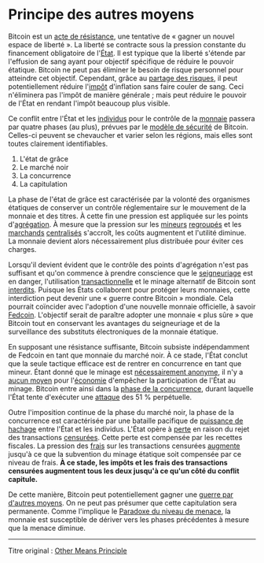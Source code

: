 Principe des autres moyens
==========================

Bitcoin est un [acte de résistance](ch004-axiom-of-resistance.md), une tentative de « gagner un nouvel espace de liberté ». La liberté se contracte sous la pression constante du financement obligatoire de l'[État](ch101-glossary.md#état). Il est typique que la liberté s'étende par l'effusion de sang ayant pour objectif spécifique de réduire le pouvoir étatique. Bitcoin ne peut pas éliminer le besoin de risque personnel pour atteindre cet objectif. Cependant, grâce au [partage des risques](ch016-risk-sharing-principle.md), il peut potentiellement réduire l'[impôt](https://fr.wikipedia.org/wiki/Seigneuriage) d'inflation sans faire couler de sang. Ceci n'éliminera pas l'impôt de manière générale ; mais peut réduire le pouvoir de l'État en rendant l'impôt beaucoup plus visible.

Ce conflit entre l'État et les [individus](ch101-glossary.md#personne) pour le contrôle de la [monnaie](ch005-money-taxonomy.md) passera par quatre phases (au plus), prévues par le [modèle de sécurité](ch035-qualitative-security-model.md) de Bitcoin. Celles-ci peuvent se chevaucher et varier selon les régions, mais elles sont toutes clairement identifiables.

1. L'état de grâce
2. Le marché noir
3. La concurrence
4. La capitulation

La phase de l'état de grâce est caractérisée par la volonté des organismes étatiques de conserver un contrôle réglementaire sur le mouvement de la monnaie et des titres. À cette fin une pression est appliquée sur les points d'[agrégation](ch101-glossary.md#agrégation). À mesure que la pression sur les [mineurs](ch101-glossary.md#mineur) [regroupés](ch101-glossary.md#regroupement) et les [marchands](ch101-glossary.md#marchand) [centralisés](ch101-glossary.md#centralisation) s'accroît, les coûts augmentent et l'utilité diminue. La monnaie devient alors nécessairement plus distribuée pour éviter ces charges.

Lorsqu'il devient évident que le contrôle des points d'agrégation n'est pas suffisant et qu'on commence à prendre conscience que le [seigneuriage](https://fr.wikipedia.org/wiki/Seigneuriage) est en danger, l'utilisation [transactionnelle](ch101-glossary.md#transaction) et le minage alternatif de Bitcoin sont [interdits](ch088-hearn-error.md). Puisque les États collaborent pour protéger leurs monnaies, cette interdiction peut devenir une « guerre contre Bitcoin » mondiale. Cela pourrait coïncider avec l'adoption d'une nouvelle monnaie officielle, à savoir [Fedcoin](ch087-fedcoin-objectives.md). L'objectif serait de paraître adopter une monnaie « plus sûre » que Bitcoin tout en conservant les avantages du seigneuriage et de la surveillance des substituts électroniques de la monnaie étatique.

En supposant une résistance suffisante, Bitcoin subsiste indépendamment de Fedcoin en tant que monnaie du marché noir. À ce stade, l'État conclut que la seule tactique efficace est de rentrer en concurrence en tant que mineur. Étant donné que le minage est [nécessairement anonyme](ch023-public-data-principle.md), il n'y a [aucun moyen](ch073-proof-of-work-fallacy.md) pour l'[économie](ch101-glossary.md#économie) d'empêcher la participation de l'État au minage. Bitcoin entre ainsi dans la [phase de la concurrence](ch014-other-means-principle.md), durant laquelle l'État tente d'exécuter une [attaque](ch101-glossary.md#attaque) des 51 % perpétuelle.

Outre l'imposition continue de la phase du marché noir, la phase de la concurrence est caractérisée par une bataille pacifique de [puissance de hachage](ch101-glossary.md#puissance-de-hachage) entre l'État et les individus. L'État opère à [perte](ch101-glossary.md#perte) en raison du rejet des transactions [censurées](ch101-glossary.md#censure). Cette perte est compensée par les recettes fiscales. La pression des [frais](ch101-glossary.md#frais) sur les transactions censurées [augmente](ch028-censorship-resistance-property.md) jusqu'à ce que la subvention du minage étatique soit compensée par ce niveau de frais. **À ce stade, les impôts et les frais des transactions censurées augmentent tous les deux jusqu'à ce qu'un côté du conflit capitule.**

De cette manière, Bitcoin peut potentiellement gagner une [guerre par d'autres moyens](https://fr.wikiquote.org/wiki/Carl_von_Clausewitz). On ne peut pas présumer que cette capitulation sera permanente. Comme l'implique le [Paradoxe du niveau de menace](ch033-threat-level-paradox.md), la monnaie est susceptible de dériver vers les phases précédentes à mesure que la menace diminue.

---

Titre original :  [Other Means Principle](https://github.com/libbitcoin/libbitcoin-system/wiki/Other-Means-Principle)